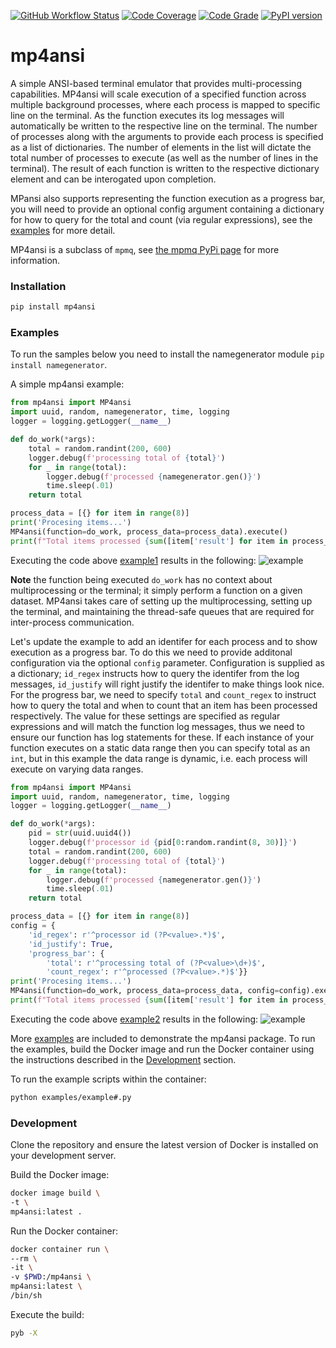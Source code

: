 [![GitHub Workflow Status](https://github.com/soda480/mp4ansi/workflows/build/badge.svg)](https://github.com/soda480/mp4ansi/actions)
[![Code Coverage](https://codecov.io/gh/soda480/mp4ansi/branch/main/graph/badge.svg?token=6NTX6LSP7Q)](https://codecov.io/gh/soda480/mp4ansi)
[![Code Grade](https://www.code-inspector.com/project/20694/status/svg)](https://frontend.code-inspector.com/project/20694/dashboard)
[![PyPI version](https://badge.fury.io/py/mp4ansi.svg)](https://badge.fury.io/py/mp4ansi)

# mp4ansi #

A simple ANSI-based terminal emulator that provides multi-processing capabilities. MP4ansi will scale execution of a specified function across multiple background processes, where each process is mapped to specific line on the terminal. As the function executes its log messages will automatically be written to the respective line on the terminal. The number of processes along with the arguments to provide each process is specified as a list of dictionaries. The number of elements in the list will dictate the total number of processes to execute (as well as the number of lines in the terminal). The result of each function is written to the respective dictionary element and can be interogated upon completion.

MPansi also supports representing the function execution as a progress bar, you will need to provide an optional config argument containing a dictionary for how to query for the total and count (via regular expressions), see the [examples](https://github.com/soda480/mp4ansi/tree/master/examples) for more detail.

MP4ansi is a subclass of `mpmq`, see [the mpmq PyPi page](https://pypi.org/project/mpmq/) for more information.

### Installation ###
```bash
pip install mp4ansi
```

### Examples ###

To run the samples below you need to install the namegenerator module `pip install namegenerator`.

A simple mp4ansi example:
```python
from mp4ansi import MP4ansi
import uuid, random, namegenerator, time, logging
logger = logging.getLogger(__name__)

def do_work(*args):
    total = random.randint(200, 600)
    logger.debug(f'processing total of {total}')
    for _ in range(total):
        logger.debug(f'processed {namegenerator.gen()}')
        time.sleep(.01)
    return total

process_data = [{} for item in range(8)]
print('Procesing items...')
MP4ansi(function=do_work, process_data=process_data).execute()
print(f"Total items processed {sum([item['result'] for item in process_data])}")
```

Executing the code above [example1](https://github.com/soda480/mp4ansi/tree/master/examples/example1.py) results in the following:
![example](https://raw.githubusercontent.com/soda480/mp4ansi/master/docs/images/example1.gif)

**Note** the function being executed `do_work` has no context about multiprocessing or the terminal; it simply perform a function on a given dataset. MP4ansi takes care of setting up the multiprocessing, setting up the terminal, and maintaining the thread-safe queues that are required for inter-process communication.

Let's update the example to add an identifer for each process and to show execution as a progress bar. To do this we need to provide additonal configuration via the optional `config` parameter. Configuration is supplied as a dictionary; `id_regex` instructs how to query the identifer from the log messages, `id_justify` will right justify the identifer to make things look nice. For the progress bar, we need to specify `total` and `count_regex` to instruct how to query the total and when to count that an item has been processed respectively. The value for these settings are specified as regular expressions and will match the function log messages, thus we need to ensure our function has log statements for these. If each instance of your function executes on a static data range then you can specify total as an `int`, but in this example the data range is dynamic, i.e. each process will execute on varying data ranges.

```python
from mp4ansi import MP4ansi
import uuid, random, namegenerator, time, logging
logger = logging.getLogger(__name__)

def do_work(*args):
    pid = str(uuid.uuid4())
    logger.debug(f'processor id {pid[0:random.randint(8, 30)]}')
    total = random.randint(200, 600)
    logger.debug(f'processing total of {total}')
    for _ in range(total):
        logger.debug(f'processed {namegenerator.gen()}')
        time.sleep(.01)
    return total

process_data = [{} for item in range(8)]
config = {
    'id_regex': r'^processor id (?P<value>.*)$',
    'id_justify': True,
    'progress_bar': {
        'total': r'^processing total of (?P<value>\d+)$',
        'count_regex': r'^processed (?P<value>.*)$'}}
print('Procesing items...')
MP4ansi(function=do_work, process_data=process_data, config=config).execute()
print(f"Total items processed {sum([item['result'] for item in process_data])}")
```

Executing the code above [example2](https://github.com/soda480/mp4ansi/tree/master/examples/example2.py) results in the following:
![example](https://raw.githubusercontent.com/soda480/mp4ansi/master/docs/images/example2.gif)

More [examples](https://github.com/soda480/mp4ansi/tree/master/examples) are included to demonstrate the mp4ansi package. To run the examples, build the Docker image and run the Docker container using the instructions described in the [Development](#development) section.

To run the example scripts within the container:

```bash
python examples/example#.py
```

### Development ###

Clone the repository and ensure the latest version of Docker is installed on your development server.


Build the Docker image:
```sh
docker image build \
-t \
mp4ansi:latest .
```

Run the Docker container:
```sh
docker container run \
--rm \
-it \
-v $PWD:/mp4ansi \
mp4ansi:latest \
/bin/sh
```

Execute the build:
```sh
pyb -X
```
